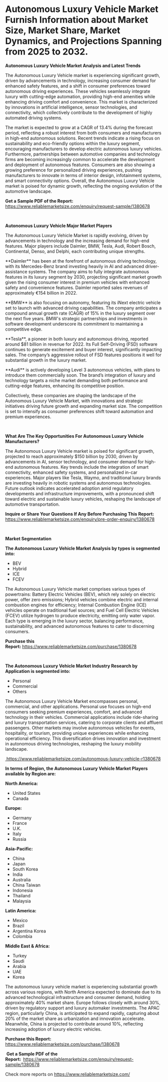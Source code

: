 <p><h1>Autonomous Luxury Vehicle Market Furnish Information about Market Size, Market Share, Market Dynamics, and Projections Spanning from 2025 to 2032.</h1></p><p><strong>Autonomous Luxury Vehicle Market Analysis and Latest Trends</strong></p>
<p><p>The Autonomous Luxury Vehicle market is experiencing significant growth, driven by advancements in technology, increasing consumer demand for enhanced safety features, and a shift in consumer preferences toward autonomous driving experiences. These vehicles seamlessly integrate luxury with cutting-edge automation, providing high-end amenities while enhancing driving comfort and convenience. This market is characterized by innovations in artificial intelligence, sensor technologies, and connectivity, which collectively contribute to the development of highly automated driving systems.</p><p>The market is expected to grow at a CAGR of 13.4% during the forecast period, reflecting a robust interest from both consumers and manufacturers in high-end autonomous solutions. Recent trends indicate a rising focus on sustainability and eco-friendly options within the luxury segment, encouraging manufacturers to develop electric autonomous luxury vehicles. Furthermore, partnerships between automotive companies and technology firms are becoming increasingly common to accelerate the development and deployment of autonomous features. Consumers are also showing a growing preference for personalized driving experiences, pushing manufacturers to innovate in terms of interior design, infotainment systems, and smart connectivity options. Overall, the Autonomous Luxury Vehicle market is poised for dynamic growth, reflecting the ongoing evolution of the automotive landscape.</p></p>
<p><strong>Get a Sample PDF of the Report:&nbsp;</strong> <a href="https://www.reliablemarketsize.com/enquiry/request-sample/1380678?utm_campaign=1197&utm_medium=2&utm_source=Github&utm_content=ia&utm_term=16022025&utm_id=autonomous-luxury-vehicle">https://www.reliablemarketsize.com/enquiry/request-sample/1380678</a></p>
<p>&nbsp;</p>
<p><strong>Autonomous Luxury Vehicle Major Market Players</strong></p>
<p><p>The Autonomous Luxury Vehicle Market is rapidly evolving, driven by advancements in technology and the increasing demand for high-end features. Major players include Daimler, BMW, Tesla, Audi, Robert Bosch, Continental, Denso, and Delphi, each contributing unique strengths.</p><p>**Daimler** has been at the forefront of autonomous driving technology, with its Mercedes-Benz brand investing heavily in AI and advanced driver-assistance systems. The company aims to fully integrate autonomous features in its luxury segment by 2030, projecting significant market growth given the rising consumer interest in premium vehicles with enhanced safety and convenience features. Daimler reported sales revenues of approximately €154 billion in 2022.</p><p>**BMW** is also focusing on autonomy, featuring its iNext electric vehicle set to launch with advanced driving capabilities. The company anticipates a compound annual growth rate (CAGR) of 15% in the luxury segment over the next five years. BMW's strategic partnerships and investments in software development underscore its commitment to maintaining a competitive edge.</p><p>**Tesla**, a pioneer in both luxury and autonomous driving, reported around $81 billion in revenue for 2022. Its Full Self-Driving (FSD) software continues to generate excitement and buyer interest, significantly impacting sales. The company’s aggressive rollout of FSD features positions it well for substantial growth in the luxury market.</p><p>**Audi** is actively developing Level 3 autonomous vehicles, with plans to introduce them commercially soon. The brand’s integration of luxury and technology targets a niche market demanding both performance and cutting-edge features, enhancing its competitive position.</p><p>Collectively, these companies are shaping the landscape of the Autonomous Luxury Vehicle Market, with innovations and strategic initiatives driving future growth and expanding market size. The competition is set to intensify as consumer preferences shift toward automation and premium experiences.</p></p>
<p>&nbsp;</p>
<p><strong>What Are The Key Opportunities For Autonomous Luxury Vehicle Manufacturers?</strong></p>
<p><p>The Autonomous Luxury Vehicle market is poised for significant growth, projected to reach approximately $150 billion by 2030, driven by advancements in AI, sensor technology, and consumer demand for high-end autonomous features. Key trends include the integration of smart connectivity, enhanced safety systems, and personalized in-car experiences. Major players like Tesla, Waymo, and traditional luxury brands are investing heavily in robotic systems and autonomous technologies. Future outlook indicates accelerated adoption amid regulatory developments and infrastructure improvements, with a pronounced shift toward electric and sustainable luxury vehicles, reshaping the landscape of automotive transportation.</p></p>
<p><strong>Inquire or Share Your Questions If Any Before Purchasing This Report:</strong> <a href="https://www.reliablemarketsize.com/enquiry/pre-order-enquiry/1380678?utm_campaign=1197&utm_medium=2&utm_source=Github&utm_content=ia&utm_term=16022025&utm_id=autonomous-luxury-vehicle">https://www.reliablemarketsize.com/enquiry/pre-order-enquiry/1380678</a></p>
<p>&nbsp;</p>
<p><strong>Market Segmentation</strong></p>
<p><strong>The Autonomous Luxury Vehicle Market Analysis by types is segmented into:</strong></p>
<p><ul><li>BEV</li><li>Hybrid</li><li>ICE</li><li>FCEV</li></ul></p>
<p><p>The Autonomous Luxury Vehicle market comprises various types of powertrains: Battery Electric Vehicles (BEV), which rely solely on electric power, offer zero emissions; Hybrid vehicles combine electric and internal combustion engines for efficiency; Internal Combustion Engine (ICE) vehicles operate on traditional fuel sources; and Fuel Cell Electric Vehicles (FCEV) utilize hydrogen to produce electricity, emitting only water vapor. Each type is emerging in the luxury sector, balancing performance, sustainability, and advanced autonomous features to cater to discerning consumers.</p></p>
<p><strong>Purchase this Report:&nbsp;</strong><a href="https://www.reliablemarketsize.com/purchase/1380678?utm_campaign=1197&utm_medium=2&utm_source=Github&utm_content=ia&utm_term=16022025&utm_id=autonomous-luxury-vehicle">https://www.reliablemarketsize.com/purchase/1380678</a></p>
<p>&nbsp;</p>
<p><strong>The Autonomous Luxury Vehicle Market Industry Research by Application is segmented into:</strong></p>
<p><ul><li>Personal</li><li>Commercial</li><li>Others</li></ul></p>
<p><p>The Autonomous Luxury Vehicle Market encompasses personal, commercial, and other applications. Personal use focuses on high-end consumers seeking premium experiences, comfort, and advanced technology in their vehicles. Commercial applications include ride-sharing and luxury transportation services, catering to corporate clients and affluent passengers. Other markets may involve autonomous vehicles for events, hospitality, or tourism, providing unique experiences while enhancing operational efficiency. This diversification drives innovation and investment in autonomous driving technologies, reshaping the luxury mobility landscape.</p></p>
<p><a href="https://www.reliablemarketsize.com/autonomous-luxury-vehicle-r1380678?utm_campaign=1197&utm_medium=2&utm_source=Github&utm_content=ia&utm_term=16022025&utm_id=autonomous-luxury-vehicle">&nbsp;https://www.reliablemarketsize.com/autonomous-luxury-vehicle-r1380678</a></p>
<p><strong>In terms of Region, the Autonomous Luxury Vehicle Market Players available by Region are:</strong></p>
<p>
    <p> <strong> North America: </strong>
        <ul>
            <li>United States</li>
            <li>Canada</li>
        </ul>
        </p> 
    <p> <strong> Europe: </strong>
        <ul>
            <li>Germany</li>
            <li>France</li>
            <li>U.K.</li>
            <li>Italy</li>
            <li>Russia</li>
        </ul>
        </p> 
    <p> <strong> Asia-Pacific: </strong>
        <ul>
            <li>China</li>
            <li>Japan</li>
            <li>South Korea</li>
            <li>India</li>
            <li>Australia</li>
            <li>China Taiwan</li>
            <li>Indonesia</li>
            <li>Thailand</li>
            <li>Malaysia</li>
        </ul>
        </p> 
    <p> <strong> Latin America: </strong>
        <ul>
            <li>Mexico</li>
            <li>Brazil</li>
            <li>Argentina Korea</li>
            <li>Colombia</li>
        </ul>
        </p> 
    <p> <strong> Middle East & Africa: </strong>
        <ul>
            <li>Turkey</li>
            <li>Saudi</li>
            <li>Arabia</li>
            <li>UAE</li>
            <li>Korea</li>
        </ul>
    </p>
    </p>
<p><p>The autonomous luxury vehicle market is experiencing substantial growth across various regions, with North America expected to dominate due to its advanced technological infrastructure and consumer demand, holding approximately 40% market share. Europe follows closely with around 30%, driven by regulatory support and luxury automaker investments. The APAC region, particularly China, is anticipated to expand rapidly, capturing about 20% of the market share as urbanization and innovation accelerate. Meanwhile, China is projected to contribute around 10%, reflecting increasing adoption of luxury electric vehicles.</p></p>
<p><strong>Purchase this Report: </strong><a href="https://www.reliablemarketsize.com/purchase/1380678?utm_campaign=1197&utm_medium=2&utm_source=Github&utm_content=ia&utm_term=16022025&utm_id=autonomous-luxury-vehicle">https://www.reliablemarketsize.com/purchase/1380678</a></p>
<p>&nbsp;<strong>Get a Sample PDF of the Report:&nbsp;&nbsp;</strong><a href="https://www.reliablemarketsize.com/enquiry/request-sample/1380678?utm_campaign=1197&utm_medium=2&utm_source=Github&utm_content=ia&utm_term=16022025&utm_id=autonomous-luxury-vehicle">https://www.reliablemarketsize.com/enquiry/request-sample/1380678</a></p>
<p><strong></strong></p>
<p>Check more reports on <a href="https://www.reliablemarketsize.com/?utm_campaign=1197&utm_medium=2&utm_source=Github&utm_content=ia&utm_term=16022025&utm_id=autonomous-luxury-vehicle">https://www.reliablemarketsize.com/</a></p>
